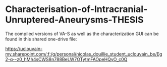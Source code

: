 # Characterisation-of-Intracranial-Unruptered-Aneurysms-THESIS


The compiled versions of VA-S as well as the characterization GUI can be found in this shared one-drive file:

https://uclouvain-my.sharepoint.com/:f:/g/personal/nicolas_douillie_student_uclouvain_be/Eg2-q--z0_hMh4sCWS8n788BeLW7OTytmFAOpeHQyO_c0Q
